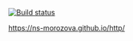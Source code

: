 [![Build status](https://ci.appveyor.com/api/projects/status/jge2qyvt1w6h06id?svg=true)](https://ci.appveyor.com/project/ns-morozova/http)

https://ns-morozova.github.io/http/